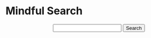 # Mindful Search
<script type="text/javascript">
    function search() {
        var query = document.getElementById('query').value;
        alert(query);
        return false;
    }
</script>
<center>
<input type ="text" size="20" id="query"/>
<button id="search" onclick="search()">
Search
</button>
</center>
